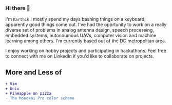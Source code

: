 ### Hi there 👋

<!--
**kar-thik/kar-thik** is a ✨ _special_ ✨ repository because its `README.md` (this file) appears on your GitHub profile.

Here are some ideas to get you started:

- 🔭 I’m currently working on ...
- 🌱 I’m currently learning ...
- 👯 I’m looking to collaborate on ...
- 🤔 I’m looking for help with ...
- 💬 Ask me about ...
- 📫 How to reach me: ...
- 😄 Pronouns: ...
- ⚡ Fun fact: ...
-->

I'm `Karthik` I mostly spend my days bashing things on a keyboard, apparently good things come out. I've had the opprtunity to work on a really diverse set of problems in analog antenna design, speech processing, embedded systems, autonoumous UAVs, computer vision and machine learning among others. I'm currently based out of the DC metropolitan area.

I enjoy working on hobby projects and participating in hackathons. Feel free to connect with me on LinkedIn if you'd like to collaborate on projects. 

## More and Less of

```diff
+ Vim
+ Unix
+ Pineapple on pizza 
- The Monokai Pro color scheme
```
